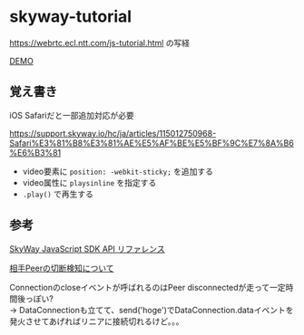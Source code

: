 # skyway-tutorial

https://webrtc.ecl.ntt.com/js-tutorial.html の写経

[DEMO](https://sin-tanaka.github.io/skyway-tutorial/)

## 覚え書き

iOS Safariだと一部追加対応が必要

https://support.skyway.io/hc/ja/articles/115012750968-Safari%E3%81%B8%E3%81%AE%E5%AF%BE%E5%BF%9C%E7%8A%B6%E6%B3%81

* video要素に `position: -webkit-sticky;` を追加する
* video属性に `playsinline` を指定する
* `.play()` で再生する


## 参考

[SkyWay JavaScript SDK API リファレンス](https://webrtc.ecl.ntt.com/js-reference/)

[相手Peerの切断検知について](https://support.skyway.io/hc/ja/community/posts/115009364108-%E7%9B%B8%E6%89%8BPeer%E3%81%AE%E5%88%87%E6%96%AD%E6%A4%9C%E7%9F%A5%E3%81%AB%E3%81%A4%E3%81%84%E3%81%A6)

Connectionのcloseイベントが呼ばれるのはPeer disconnectedが走って一定時間後っぽい?  
→ DataConnectionも立てて、send('hoge')でDataConnection.dataイベントを発火させてあげればリニアに接続切れるけど。。。
